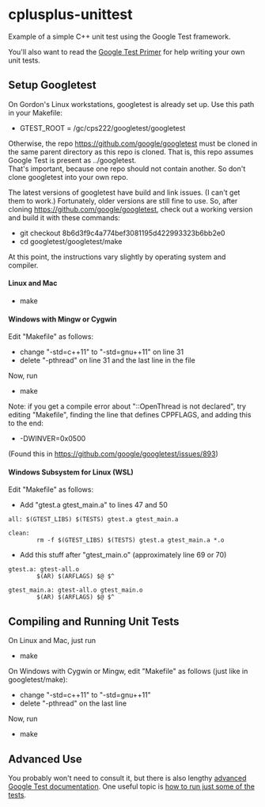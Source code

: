 # cplusplus-unittest
Example of a simple C++ unit test using the Google Test framework.  

You'll also want to read the [Google Test Primer](https://github.com/google/googletest/blob/master/googletest/docs/Primer.md) 
for help writing your own unit tests.

## Setup Googletest
On Gordon's Linux workstations, googletest is already set up.  Use this
path in your Makefile:
* GTEST_ROOT = /gc/cps222/googletest/googletest

Otherwise, the repo https://github.com/google/googletest must be cloned in 
the same parent directory as this repo is cloned.  That is, this repo assumes
Google Test is present as ../googletest.  
That's important, because one repo should not contain another. 
So don't clone googletest into your own repo.

The latest versions of googletest have build and link issues. (I can't get
them to work.)  Fortunately, older versions are still fine to use.
So, after cloning https://github.com/google/googletest, check out a working
version and build it with these commands:
* git checkout 8b6d3f9c4a774bef3081195d422993323b6bb2e0
* cd googletest/googletest/make

At this point, the instructions vary slightly by operating system and compiler.

#### Linux and Mac
* make

#### Windows with Mingw or Cygwin
Edit "Makefile" as follows:
* change "-std=c++11" to "-std=gnu++11" on line 31
* delete "-pthread" on line 31 and the last line in the file

Now, run
* make

Note: if you get a compile error about "::OpenThread is not declared",
try editing "Makefile", finding the line that defines CPPFLAGS, and 
adding this to the end:
* -DWINVER=0x0500

(Found this in https://github.com/google/googletest/issues/893)

#### Windows Subsystem for Linux (WSL)
Edit "Makefile" as follows:
* Add "gtest.a gtest_main.a" to lines 47 and 50
```
all: $(GTEST_LIBS) $(TESTS) gtest.a gtest_main.a

clean:
        rm -f $(GTEST_LIBS) $(TESTS) gtest.a gtest_main.a *.o
```
* Add this stuff after "gtest_main.o" (approximately line 69 or 70)
```
gtest.a: gtest-all.o
        $(AR) $(ARFLAGS) $@ $^

gtest_main.a: gtest-all.o gtest_main.o
        $(AR) $(ARFLAGS) $@ $^
```

## Compiling and Running Unit Tests
On Linux and Mac, just run 
* make

On Windows with Cygwin or Mingw, edit "Makefile" as follows
(just like in googletest/make):
* change "-std=c++11" to "-std=gnu++11"
*  delete "-pthread" on the last line

Now, run
* make

## Advanced Use
You probably won't need to consult it, but there is also lengthy [advanced Google Test documentation](https://github.com/google/googletest/blob/master/googletest/docs/advanced.md).  One useful topic is [how to run just some of the tests](https://google.github.io/googletest/advanced.html#running-test-programs-advanced-options).

